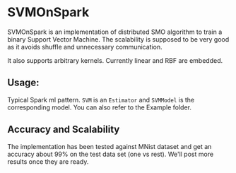# SVMOnSpark

SVMOnSpark is an implementation of distributed SMO algorithm to train a binary Support Vector Machine.
The scalability is supposed to be very good as it avoids shuffle and unnecessary communication.

It also supports arbitrary kernels. Currently linear and RBF are embedded.


## Usage:
Typical Spark ml pattern. `SVM` is an `Estimator` and `SVMModel` is the corresponding model. You can also refer to the
Example folder.


## Accuracy and Scalability
The implementation has been tested against MNist dataset and get an accuracy about 99% on the test data set (one vs rest).
We'll post more results once they are ready.
